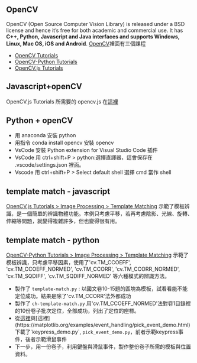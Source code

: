 ## OpenCV
OpenCV (Open Source Computer Vision Library) is released under a BSD license and hence it’s free for both academic and commercial use. It has **C++, Python, Javascript and Java interfaces and supports Windows, Linux, Mac OS, iOS and Android**.
[OpenCV](https://docs.opencv.org/master/index.html)裡面有三個課程
* [OpenCV Tutorials](https://docs.opencv.org/master/d9/df8/tutorial_root.html)
* [OpenCV-Python Tutorials](https://docs.opencv.org/master/d6/d00/tutorial_py_root.html)
* [OpenCV.js Tutorials](https://docs.opencv.org/master/d5/d10/tutorial_js_root.html)
## Javascript+openCV
OpenCV.js Tutorials 所需要的 opencv.js 在[這裡](https://docs.opencv.org/master/opencv.js)
## Python + openCV
* 用 anaconda 安裝 python
* 用指令 conda install opencv 安裝 opencv
* VsCode 安裝 Python extension for Visual Studio Code 插件
* VsCode 用 ctrl+shift+P > python:選擇直譯器，這會保存在 .vscode/settings.json 裡面。
* Vscode 用 ctrl+shift+P > Select default shell  選擇 cmd 當作 shell

## template match - javascript
[OpenCV.js Tutorials > Image Processing > Template Matching](https://docs.opencv.org/master/d8/dd1/tutorial_js_template_matching.html) 示範了模板辨識，是一個簡單的辨識物體功能。本例只考慮平移，若再考慮陰影、光線、旋轉、伸縮等問題，就變得複雜許多，但也變得很有用。
## template match - python
[OpenCV-Python Tutorials > Image Processing > Template Matching](https://docs.opencv.org/master/d4/dc6/tutorial_py_template_matching.html) 示範了模板辨識，只考慮平移因素，使用了'cv.TM_CCOEFF', 'cv.TM_CCOEFF_NORMED', 'cv.TM_CCORR', 'cv.TM_CCORR_NORMED', 'cv.TM_SQDIFF', 'cv.TM_SQDIFF_NORMED' 等六種模式的辨識方法。
* 製作了 `template-match.py` : 以國文卷10-15題的區塊為模板，試看看能不能定位成功。結果是除了'cv.TM_CCORR'法外都成功
* 製作了 `ch-template-match.py` 用'cv.TM_CCOEFF_NORMED'法對卷1目錄裡的10份卷子批次定位，全部成功，列出了定位的座標。
* 從[這裡](https://matplotlib.org/examples/event_handling/keypress_demo.)與[這裡](https://matplotlib.org/examples/event_handling/pick_event_demo.html)下載了`keypress_demo.py`, `pick_event_demo.py`，前者示範keypress事件，後者示範滑鼠事件
* 下一步，用一份卷子，利用鍵盤與滑鼠事件，製作整份卷子所需的模板與位置資料。